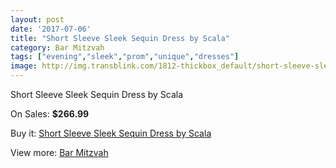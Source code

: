 ```yaml
---
layout: post
date: '2017-07-06'
title: "Short Sleeve Sleek Sequin Dress by Scala"
category: Bar Mitzvah
tags: ["evening","sleek","prom","unique","dresses"]
image: http://img.transblink.com/1812-thickbox_default/short-sleeve-sleek-sequin-dress-by-scala.jpg
---
```

Short Sleeve Sleek Sequin Dress by Scala

On Sales: **$266.99**
<a href="https://www.transblink.com/en/bar-mitzvah/586-short-sleeve-sleek-sequin-dress-by-scala.html"><amp-img layout="responsive" width="600" height="600" src="//img.transblink.com/1812-thickbox_default/short-sleeve-sleek-sequin-dress-by-scala.jpg" alt="Short Sleeve Sleek Sequin Dress by Scala 0" /></a>
<a href="https://www.transblink.com/en/bar-mitzvah/586-short-sleeve-sleek-sequin-dress-by-scala.html"><amp-img layout="responsive" width="600" height="600" src="//img.transblink.com/1813-thickbox_default/short-sleeve-sleek-sequin-dress-by-scala.jpg" alt="Short Sleeve Sleek Sequin Dress by Scala 1" /></a>

Buy it: [Short Sleeve Sleek Sequin Dress by Scala](https://www.transblink.com/en/bar-mitzvah/586-short-sleeve-sleek-sequin-dress-by-scala.html "Short Sleeve Sleek Sequin Dress by Scala")

View more: [Bar Mitzvah](https://www.transblink.com/en/2-bar-mitzvah "Bar Mitzvah")